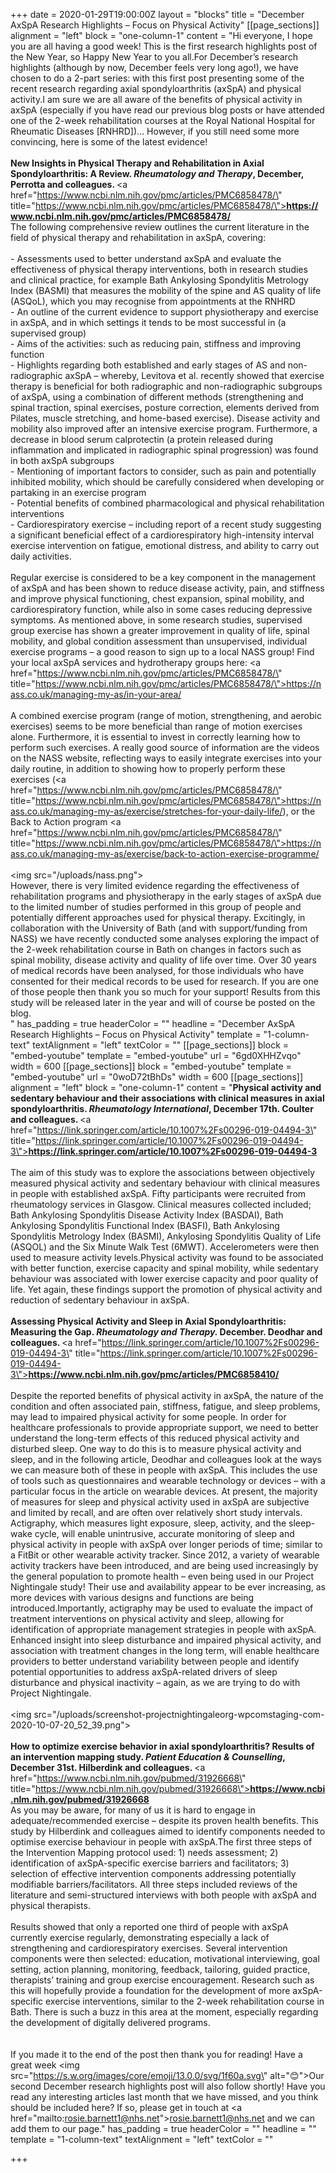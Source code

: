 +++
date = 2020-01-29T19:00:00Z
layout = "blocks"
title = "December AxSpA Research Highlights – Focus on Physical Activity"
[[page_sections]]
alignment = "left"
block = "one-column-1"
content = "Hi everyone, I hope you are all having a good week! This is the first research highlights post of the New Year, so Happy New Year to you all.For December’s research highlights (although by now, December feels very long ago!), we have chosen to do a 2-part series: with this first post presenting some of the recent research regarding axial spondyloarthritis (axSpA) and physical activity.I am sure we are all aware of the benefits of physical activity in axSpA (especially if you have read our previous blog posts or have attended one of the 2-week rehabilitation courses at the Royal National Hospital for Rheumatic Diseases [RNHRD])… However, if you still need some more convincing, here is some of the latest evidence!<br><br><strong>New Insights in Physical Therapy and Rehabilitation in Axial Spondyloarthritis: A Review. <em>Rheumatology and Therapy</em>, December, Perrotta and colleagues. </strong><a href=\"https://www.ncbi.nlm.nih.gov/pmc/articles/PMC6858478/\" title=\"https://www.ncbi.nlm.nih.gov/pmc/articles/PMC6858478/\"><strong>https://www.ncbi.nlm.nih.gov/pmc/articles/PMC6858478/</strong></a><strong><br></strong>The following comprehensive review outlines the current literature in the field of physical therapy and rehabilitation in axSpA, covering:<br> <br>- Assessments used to better understand axSpA and evaluate the effectiveness of physical therapy interventions, both in research studies and clinical practice, for example Bath Ankylosing Spondylitis Metrology Index (BASMI) that measures the mobility of the spine and AS quality of life (ASQoL), which you may recognise from appointments at the RNHRD<br>- An outline of the current evidence to support physiotherapy and exercise in axSpA, and in which settings it tends to be most successful in (a supervised group)<br>- Aims of the activities: such as reducing pain, stiffness and improving function<br>- Highlights regarding both established and early stages of AS and non-radiographic axSpA – whereby, Levitova et al. recently showed that exercise therapy is beneficial for both radiographic and non-radiographic subgroups of axSpA, using a combination of different methods (strengthening and spinal traction, spinal exercises, posture correction, elements derived from Pilates, muscle stretching, and home-based exercise). Disease activity and mobility also improved after an intensive exercise program. Furthermore, a decrease in blood serum calprotectin (a protein released during inflammation and implicated in radiographic spinal progression) was found in both axSpA subgroups<br>- Mentioning of important factors to consider, such as pain and potentially inhibited mobility, which should be carefully considered when developing or partaking in an exercise program<br>- Potential benefits of combined pharmacological and physical rehabilitation interventions<br>- Cardiorespiratory exercise – including report of a recent study suggesting a significant beneficial effect of a cardiorespiratory high-intensity interval exercise intervention on fatigue, emotional distress, and ability to carry out daily activities. <br><br>Regular exercise is considered to be a key component in the management of axSpA and has been shown to reduce disease activity, pain, and stiffness and improve physical functioning, chest expansion, spinal mobility, and cardiorespiratory function, while also in some cases reducing depressive symptoms. As mentioned above, in some research studies, supervised group exercise has shown a greater improvement in quality of life, spinal mobility, and global condition assessment than unsupervised, individual exercise programs – a good reason to sign up to a local NASS group! Find your local axSpA services and hydrotherapy groups here: <a href=\"https://www.ncbi.nlm.nih.gov/pmc/articles/PMC6858478/\" title=\"https://www.ncbi.nlm.nih.gov/pmc/articles/PMC6858478/\">https://nass.co.uk/managing-my-as/in-your-area/</a><br><br>A combined exercise program (range of motion, strengthening, and aerobic exercises) seems to be more beneficial than range of motion exercises alone. Furthermore, it is essential to invest in correctly learning how to perform such exercises. A really good source of information are the videos on the NASS website, reflecting ways to easily integrate exercises into your daily routine, in addition to showing how to properly perform these exercises (<a href=\"https://www.ncbi.nlm.nih.gov/pmc/articles/PMC6858478/\" title=\"https://www.ncbi.nlm.nih.gov/pmc/articles/PMC6858478/\">https://nass.co.uk/managing-my-as/exercise/stretches-for-your-daily-life/</a>), or the Back to Action program <a href=\"https://www.ncbi.nlm.nih.gov/pmc/articles/PMC6858478/\" title=\"https://www.ncbi.nlm.nih.gov/pmc/articles/PMC6858478/\">https://nass.co.uk/managing-my-as/exercise/back-to-action-exercise-programme/</a><br><br><img src=\"/uploads/nass.png\"><br>However, there is very limited evidence regarding the effectiveness of rehabilitation programs and physiotherapy in the early stages of axSpA due to the limited number of studies performed in this group of people and potentially different approaches used for physical therapy. Excitingly, in collaboration with the University of Bath (and with support/funding from NASS) we have recently conducted some analyses exploring the impact of the 2-week rehabilitation course in Bath on changes in factors such as spinal mobility, disease activity and quality of life over time. Over 30 years of medical records have been analysed, for those individuals who have consented for their medical records to be used for research. If you are one of those people then thank you so much for your support! Results from this study will be released later in the year and will of course be posted on the blog.<br>"
has_padding = true
headerColor = ""
headline = "December AxSpA Research Highlights – Focus on Physical Activity"
template = "1-column-text"
textAlignment = "left"
textColor = ""
[[page_sections]]
block = "embed-youtube"
template = "embed-youtube"
url = "6gd0XHHZvqo"
width = 600
[[page_sections]]
block = "embed-youtube"
template = "embed-youtube"
url = "0woD72tBhDs"
width = 600
[[page_sections]]
alignment = "left"
block = "one-column-1"
content = "<strong>Physical activity and sedentary behaviour and their associations with clinical measures in axial spondyloarthritis. <em>Rheumatology International</em>, December 17th. Coulter and colleagues. </strong><a href=\"https://link.springer.com/article/10.1007%2Fs00296-019-04494-3\" title=\"https://link.springer.com/article/10.1007%2Fs00296-019-04494-3\"><strong>https://link.springer.com/article/10.1007%2Fs00296-019-04494-3</strong></a><strong><br><br></strong>The aim of this study was to explore the associations between objectively measured physical activity and sedentary behaviour with clinical measures in people with established axSpA. Fifty participants were recruited from rheumatology services in Glasgow. Clinical measures collected included; Bath Ankylosing Spondylitis Disease Activity Index (BASDAI), Bath Ankylosing Spondylitis Functional Index (BASFI), Bath Ankylosing Spondylitis Metrology Index (BASMI), Ankylosing Spondylitis Quality of Life (ASQOL) and the Six Minute Walk Test (6MWT). Accelerometers were then used to measure activity levels.Physical activity was found to be associated with better function, exercise capacity and spinal mobility, while sedentary behaviour was associated with lower exercise capacity and poor quality of life. Yet again, these findings support the promotion of physical activity and reduction of sedentary behaviour in axSpA.<br><br><strong>Assessing Physical Activity and Sleep in Axial Spondyloarthritis: Measuring the Gap. <em>Rheumatology and Therapy. </em>December. Deodhar and colleagues. </strong><a href=\"https://link.springer.com/article/10.1007%2Fs00296-019-04494-3\" title=\"https://link.springer.com/article/10.1007%2Fs00296-019-04494-3\"><strong>https://www.ncbi.nlm.nih.gov/pmc/articles/PMC6858410/</strong></a><strong><br><br></strong>Despite the reported benefits of physical activity in axSpA, the nature of the condition and often associated pain, stiffness, fatigue, and sleep problems, may lead to impaired physical activity for some people. In order for healthcare professionals to provide appropriate support, we need to better understand the long-term effects of this reduced physical activity and disturbed sleep. One way to do this is to measure physical activity and sleep, and in the following article, Deodhar and colleagues look at the ways we can measure both of these in people with axSpA. This includes the use of tools such as questionnaires and wearable technology or devices – with a particular focus in the article on wearable devices. At present, the majority of measures for sleep and physical activity used in axSpA are subjective and limited by recall, and are often over relatively short study intervals. Actigraphy, which measures light exposure, sleep, activity, and the sleep-wake cycle, will enable unintrusive, accurate monitoring of sleep and physical activity in people with axSpA over longer periods of time; similar to a FitBit or other wearable activity tracker. Since 2012, a variety of wearable activity trackers have been introduced, and are being used increasingly by the general population to promote health – even being used in our Project Nightingale study! Their use and availability appear to be ever increasing, as more devices with various designs and functions are being introduced.Importantly, actigraphy may be used to evaluate the impact of treatment interventions on physical activity and sleep, allowing for identification of appropriate management strategies in people with axSpA. Enhanced insight into sleep disturbance and impaired physical activity, and association with treatment changes in the long term, will enable healthcare providers to better understand variability between people and identify potential opportunities to address axSpA-related drivers of sleep disturbance and physical inactivity – again, as we are trying to do with Project Nightingale.<br><br><img src=\"/uploads/screenshot-projectnightingaleorg-wpcomstaging-com-2020-10-07-20_52_39.png\"><br><br><strong>How to optimize exercise behavior in axial spondyloarthritis? Results of an intervention mapping study. <em>Patient Education &amp; Counselling</em>, December 31st. Hilberdink and colleagues. </strong><a href=\"https://www.ncbi.nlm.nih.gov/pubmed/31926668\" title=\"https://www.ncbi.nlm.nih.gov/pubmed/31926668\"><strong>https://www.ncbi.nlm.nih.gov/pubmed/31926668</strong></a><strong><br></strong>As you may be aware, for many of us it is hard to engage in adequate/recommended exercise – despite its proven health benefits. This study by Hilberdink and colleagues aimed to identify components needed to optimise exercise behaviour in people with axSpA.The first three steps of the Intervention Mapping protocol used: 1) needs assessment; 2) identification of axSpA-specific exercise barriers and facilitators; 3) selection of effective intervention components addressing potentially modifiable barriers/facilitators. All three steps included reviews of the literature and semi-structured interviews with both people with axSpA and physical therapists.<br><br>Results showed that only a reported one third of people with axSpA currently exercise regularly, demonstrating especially a lack of strengthening and cardiorespiratory exercises. Several intervention components were then selected: education, motivational interviewing, goal setting, action planning, monitoring, feedback, tailoring, guided practice, therapists’ training and group exercise encouragement. Research such as this will hopefully provide a foundation for the development of more axSpA-specific exercise interventions, similar to the 2-week rehabilitation course in Bath. There is such a buzz in this area at the moment, especially regarding the development of digitally delivered programs.<br><br><br>If you made it to the end of the post then thank you for reading! Have a great week <img src=\"https://s.w.org/images/core/emoji/13.0.0/svg/1f60a.svg\" alt=\"😊\">Our second December research highlights post will also follow shortly! Have you read any interesting articles last month that we have missed, and you think should be included here? If so, please get in touch at <a href=\"mailto:rosie.barnett1@nhs.net\">rosie.barnett1@nhs.net</a> and we can add them to our page."
has_padding = true
headerColor = ""
headline = ""
template = "1-column-text"
textAlignment = "left"
textColor = ""

+++
